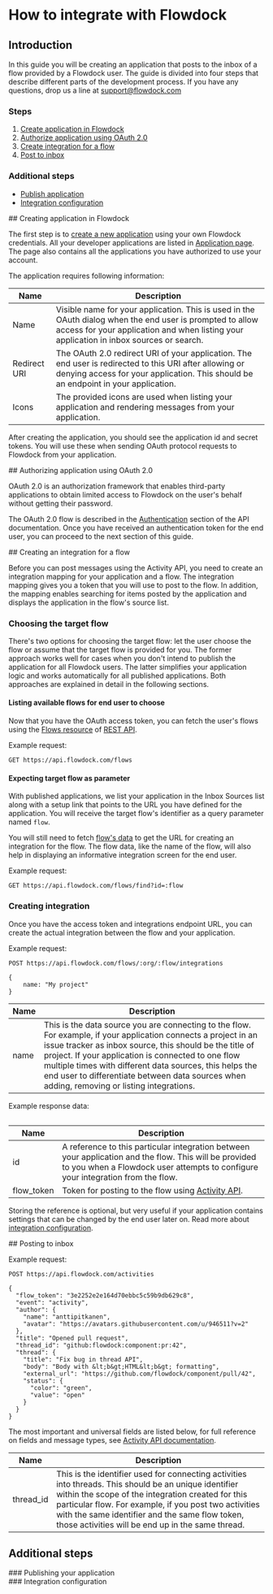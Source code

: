 # How to integrate with Flowdock

## Introduction

In this guide you will be creating an application that posts to the inbox of a flow provided by a Flowdock user. The guide is divided into four steps that describe different parts of the development process. If you have any questions, drop us a line at support@flowdock.com

### Steps

1. [Create application in Flowdock](#/create-app)
2. [Authorize application using OAuth 2.0](#/oauth2-authorize)
3. [Create integration for a flow](#/create-integration)
4. [Post to inbox](#/post-inbox)

### Additional steps

* [Publish application](#/publish-app)
* [Integration configuration](#/integration-config)

<div id="/create-app"></div>
## Creating application in Flowdock

The first step is to [create a new application](https://www.flowdock.com/oauth/applications/new) using your own Flowdock credentials. All your developer applications are listed in [Application page](https://www.flowdock.com/account/authorized_applications). The page also contains all the applications you have authorized to use your account.

The application requires following information:

| Name          | Description  |
| ------------- | ------------ |
| Name | Visible name for your application. This is used in the OAuth dialog when the end user is prompted to allow access for your application and when listing your application in inbox sources or search. |
| Redirect URI | The OAuth 2.0 redirect URI of your application. The end user is redirected to this URI after allowing or denying access for your application. This should be an endpoint in your application. |
| Icons | The provided icons are used when listing your application and rendering messages from your application. |

After creating the application, you should see the application id and secret tokens. You will use these when sending OAuth protocol requests to Flowdock from your application.

<div id="/oauth2-authorize"></div>
## Authorizing application using OAuth 2.0

OAuth 2.0 is an authorization framework that enables third-party applications to obtain limited access to Flowdock on the user's behalf without getting their password.

The OAuth 2.0 flow is described in the [Authentication](Authentication#/oauth2) section of the API documentation. Once you have received an authentication token for the end user, you can proceed to the next section of this guide.

<div id="/create-integration"></div>
## Creating an integration for a flow

Before you can post messages using the Activity API, you need to create an integration mapping for your application and a flow. The integration mapping gives you a token that you will use to post to the flow. In addition, the mapping enables searching for items posted by the application and displays the application in the flow's source list.

### Choosing the target flow

There's two options for choosing the target flow: let the user choose the flow or assume that the target flow is provided for you. The former approach works well for cases when you don't intend to publish the application for all Flowdock users. The latter simplifies your application logic and works automatically for all published applications. Both approaches are explained in detail in the following sections.

#### Listing available flows for end user to choose

Now that you have the OAuth access token, you can fetch the user's flows using the [Flows resource](Flows) of [REST API](REST).

Example request:

```
GET https://api.flowdock.com/flows
```

#### Expecting target flow as parameter

With published applications, we list your application in the Inbox Sources list along with a setup link that points to the URL you have defined for the application. You will receive the target flow's identifier as a query parameter named `flow`.

You will still need to fetch [flow's data](Flows) to get the URL for creating an integration for the flow. The flow data, like the name of the flow, will also help in displaying an informative integration screen for the end user.

Example request:

```
GET https://api.flowdock.com/flows/find?id=:flow
```

### Creating integration

Once you have the access token and integrations endpoint URL, you can create the actual integration between the flow and your application.

Example request:

```
POST https://api.flowdock.com/flows/:org/:flow/integrations

{
    name: "My project"
}
```

| Name          | Description  |
| ------------- | ------------ |
| name | This is the data source you are connecting to the flow. For example, if your application connects a project in an issue tracker as inbox source, this should be the title of project. If your application is connected to one flow multiple times with different data sources, this helps the end user to differentiate between data sources when adding, removing or listing integrations. |

Example response data:

```

```

| Name          | Description  |
| ------------- | ------------ |
| id | A reference to this particular integration between your application and the flow. This will be provided to you when a Flowdock user attempts to configure your integration from the flow. |
| flow_token | Token for posting to the flow using [Activity API](Activities). |

Storing the reference is optional, but very useful if your application contains settings that can be changed by the end user later on. Read more about [integration configuration](#integration-config).

<div id="/post-inbox"></div>
## Posting to inbox

Example request:

```
POST https://api.flowdock.com/activities

{
  "flow_token": "3e2252e2e164d70ebbc5c59b9db629c8",
  "event": "activity",
  "author": {
    "name": "anttipitkanen",
    "avatar": "https://avatars.githubusercontent.com/u/946511?v=2"
  },
  "title": "Opened pull request",
  "thread_id": "github:flowdock:component:pr:42",
  "thread": {
    "title": "Fix bug in thread API",
    "body": "Body with &lt;b&gt;HTML&lt;b&gt; formatting",
    "external_url": "https://github.com/flowdock/component/pull/42",
    "status": {
      "color": "green",
      "value": "open"
    }
  }
}
```

The most important and universal fields are listed below, for full reference on fields and message types, see [Activity API documentation](Activities#/activity).

| Name          | Description  |
| ------------- | ------------ |
| thread_id | This is the identifier used for connecting activities into threads. This should be an unique identifier within the scope of the integration created for this particular flow. For example, if you post two activities with the same identifier and the same flow token, those activities will be end up in the same thread. |

## Additional steps

<div id="/publish-app"></div>
### Publishing your application

<div id="/integration-config"></div>
### Integration configuration

